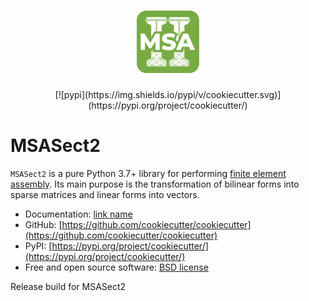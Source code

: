 <h1 align="center">
    <img alt="MSASect2 Logo" width="100px" src="Msa_Sect2_170.png">
</h1>
<div align="center">
[![pypi](https://img.shields.io/pypi/v/cookiecutter.svg)](https://pypi.org/project/cookiecutter/)
</div>

# MSASect2

`MSASect2` is a pure Python 3.7+ library for performing [finite element assembly](https://en.wikipedia.org/wiki/Finite_element_method). Its main
purpose is the transformation of bilinear forms into sparse matrices and linear forms into vectors.

- Documentation: [link name](link)
- GitHub: [https://github.com/cookiecutter/cookiecutter](https://github.com/cookiecutter/cookiecutter)
- PyPI: [https://pypi.org/project/cookiecutter/](https://pypi.org/project/cookiecutter/)
- Free and open source software: [BSD license](https://github.com/cookiecutter/cookiecutter/blob/main/LICENSE)

Release build for MSASect2

